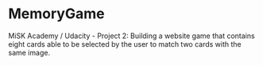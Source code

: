 # MemoryGame
MiSK Academy / Udacity - Project 2: Building a website game that contains eight cards able to be selected by the user to match two cards with the same image.
